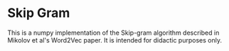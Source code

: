 # Skip Gram

This is a numpy implementation of the Skip-gram algorithm described in Mikolov et al's Word2Vec paper.
It is intended for didactic purposes only.
